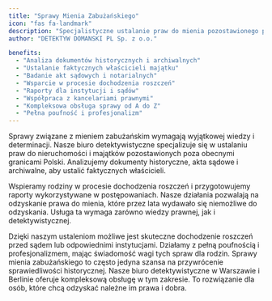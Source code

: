 ```yaml
---
title: "Sprawy Mienia Zabużańskiego"
icon: "fas fa-landmark"
description: "Specjalistyczne ustalanie praw do mienia pozostawionego poza granicami Polski. Analiza dokumentów historycznych, archiwalnych i akt sądowych. Profesjonalna pomoc w dochodzeniu roszczeń."
author: "DETEKTYW DOMANSKI PL Sp. z o.o."

benefits:
  - "Analiza dokumentów historycznych i archiwalnych"
  - "Ustalanie faktycznych właścicieli majątku"
  - "Badanie akt sądowych i notarialnych"
  - "Wsparcie w procesie dochodzenia roszczeń"
  - "Raporty dla instytucji i sądów"
  - "Współpraca z kancelariami prawnymi"
  - "Kompleksowa obsługa sprawy od A do Z"
  - "Pełna poufność i profesjonalizm"
---
```


Sprawy związane z mieniem zabużańskim wymagają wyjątkowej wiedzy i determinacji. Nasze biuro detektywistyczne specjalizuje się w ustalaniu praw do nieruchomości i majątków pozostawionych poza obecnymi granicami Polski. Analizujemy dokumenty historyczne, akta sądowe i archiwalne, aby ustalić faktycznych właścicieli.

Wspieramy rodziny w procesie dochodzenia roszczeń i przygotowujemy raporty wykorzystywane w postępowaniach. Nasze działania pozwalają na odzyskanie prawa do mienia, które przez lata wydawało się niemożliwe do odzyskania. Usługa ta wymaga zarówno wiedzy prawnej, jak i detektywistycznej.

Dzięki naszym ustaleniom możliwe jest skuteczne dochodzenie roszczeń przed sądem lub odpowiednimi instytucjami. Działamy z pełną poufnością i profesjonalizmem, mając świadomość wagi tych spraw dla rodzin. Sprawy mienia zabużańskiego to często jedyna szansa na przywrócenie sprawiedliwości historycznej. Nasze biuro detektywistyczne w Warszawie i Berlinie oferuje kompleksową obsługę w tym zakresie. To rozwiązanie dla osób, które chcą odzyskać należne im prawa i dobra.
